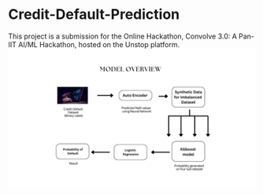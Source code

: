 # Credit-Default-Prediction
This project is a submission for the Online Hackathon, Convolve 3.0: A Pan-IIT AI/ML Hackathon, hosted on the Unstop platform.
![Project Summary](model_summary.png)
